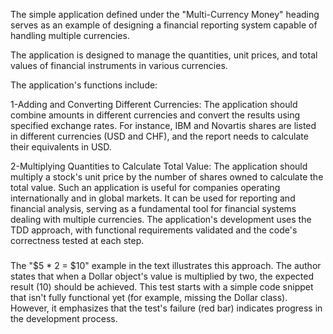 The simple application defined under the "Multi-Currency Money" heading serves 
as an example of designing a financial reporting system capable of handling multiple currencies. 

The application is designed to manage the quantities, unit prices, 
and total values of financial instruments in various currencies.

The application's functions include:

1-Adding and Converting Different Currencies: 
The application should combine amounts in different currencies and convert the results 
using specified exchange rates. 
For instance, IBM and Novartis shares are listed in different currencies (USD and CHF), 
and the report needs to calculate their equivalents in USD.

2-Multiplying Quantities to Calculate Total Value: 
The application should multiply a stock's unit price by the number of shares owned to calculate the total value.
Such an application is useful for companies operating internationally and in global markets. 
It can be used for reporting and financial analysis, 
serving as a fundamental tool for financial systems dealing with multiple currencies. 
The application's development uses the TDD approach, 
with functional requirements validated and the code's correctness tested at each step.

#####

The "$5 * 2 = $10" example in the text illustrates this approach. 
The author states that when a Dollar object's value is multiplied by two, 
the expected result (10) should be achieved. 
This test starts with a simple code snippet that isn't fully functional yet 
(for example, missing the Dollar class). 
However, it emphasizes that the test's failure (red bar) indicates progress in the development process.